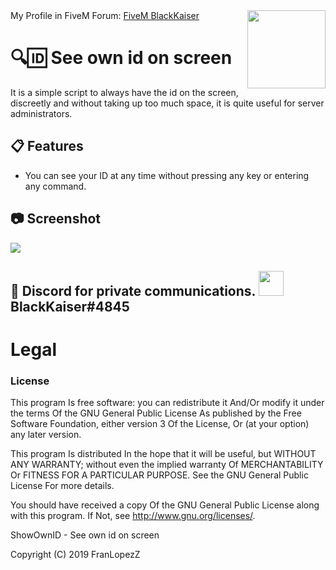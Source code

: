<img src="https://i.imgur.com/gFNeiC5.png" width="125" height="125" align="right"/>
My Profile in FiveM Forum: <a href="https://forum.fivem.net/u/blackkaiser">FiveM BlackKaiser</a>

# 🔍🆔 See own id on screen 

It is a simple script to always have the id on the screen, discreetly and without taking up too much space, it is quite useful for server administrators.


## 📋 Features

-   You can see your ID at any time without pressing any key or entering any command.

## 📷 Screenshot
<img src="https://i.imgur.com/r6isVYk.png"  align="center" />

## 📩 Discord for private communications. <img height=40px src="https://www.freepnglogos.com/uploads/discord-logo-png/discord-logo-logodownload-download-logotipos-1.png" /> **BlackKaiser#4845**

# Legal
### License

This program Is free software: you can redistribute it And/Or modify it under the terms Of the GNU General Public License As published by the Free Software Foundation, either version 3 Of the License, Or (at your option) any later version.

This program Is distributed In the hope that it will be useful, but WITHOUT ANY WARRANTY; without even the implied warranty Of MERCHANTABILITY Or FITNESS FOR A PARTICULAR PURPOSE. See the GNU General Public License For more details.

You should have received a copy Of the GNU General Public License along with this program. If Not, see http://www.gnu.org/licenses/.

ShowOwnID - See own id on screen 

Copyright (C) 2019 FranLopezZ
